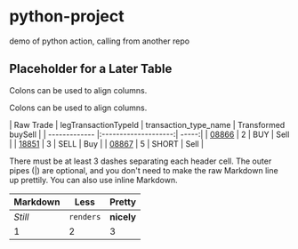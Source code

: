# python-project
demo of python action, calling from another repo

## Placeholder for a Later Table
Colons can be used to align columns.

Colons can be used to align columns.

| Raw Trade     | legTransactionTypeId | transaction_type_name | Transformed buySell |
| ------------- |:--------------------:| -----:|
| [08866](https://fta-curate-trade-data-flex-venv4-hub-bucket-dev-us-east-1.s3.amazonaws.com/raw_trades/2024/4/18/1317408866_2024-04-18T00%3A00%3A00_65c55c21-43ea-49e4-8a6b-a820f55f0f91.json) | 2                    | BUY   | Sell |
| [18851](https://fta-curate-trade-data-flex-venv4-hub-bucket-dev-us-east-1.s3.amazonaws.com/raw_trades/2024/3/21/1317318851_2024-03-21T00%3A00%3A00_518c501b-b9a0-45ff-9ce1-502cba495015.json) | 3                    | SELL  | Buy  |
| [08867](https://fta-curate-trade-data-flex-venv4-hub-bucket-dev-us-east-1.s3.amazonaws.com/raw_trades/2024/4/12/1317408867_2024-04-12T00%3A00%3A00_4419424f-cf8f-4237-8776-cace95073fa2.json) | 5                    | SHORT | Sell |

There must be at least 3 dashes separating each header cell.
The outer pipes (|) are optional, and you don't need to make the 
raw Markdown line up prettily. You can also use inline Markdown.

Markdown | Less | Pretty
--- | --- | ---
*Still* | `renders` | **nicely**
1 | 2 | 3
